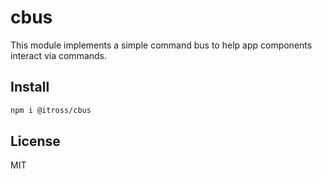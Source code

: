 # cbus

This module implements a simple command bus to help app components interact via commands.

## Install

```bash
npm i @itross/cbus
```

## License
MIT
